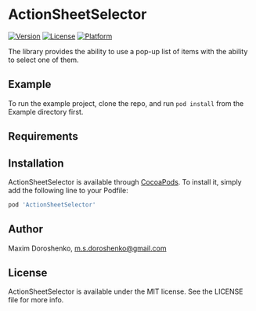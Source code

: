 # ActionSheetSelector

[![Version](https://img.shields.io/cocoapods/v/ActionSheetSelector.svg?style=flat)](https://cocoapods.org/pods/ActionSheetSelector)
[![License](https://img.shields.io/cocoapods/l/ActionSheetSelector.svg?style=flat)](https://cocoapods.org/pods/ActionSheetSelector)
[![Platform](https://img.shields.io/cocoapods/p/ActionSheetSelector.svg?style=flat)](https://cocoapods.org/pods/ActionSheetSelector)

The library provides the ability to use a pop-up list of items with the ability to select one of them.

## Example

To run the example project, clone the repo, and run `pod install` from the Example directory first.

## Requirements

## Installation

ActionSheetSelector is available through [CocoaPods](https://cocoapods.org). To install
it, simply add the following line to your Podfile:

```ruby
pod 'ActionSheetSelector'
```

## Author

Maxim Doroshenko, m.s.doroshenko@gmail.com

## License

ActionSheetSelector is available under the MIT license. See the LICENSE file for more info.
